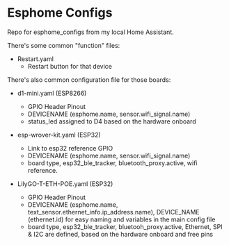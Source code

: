 # Esphome Configs
Repo for esphome_configs from my local Home Assistant.

There's some common "function" files:
  - Restart.yaml
    - Restart button for that device

There's also common configuration file for those boards:
  - d1-mini.yaml (ESP8266)
	- GPIO Header Pinout
	- DEVICENAME (esphome.name, sensor.wifi_signal.name)
	- status_led assigned to D4 based on the hardware onboard
  
  - esp-wrover-kit.yaml (ESP32)
	- Link to esp32 reference GPIO
	- DEVICENAME (esphome.name, sensor.wifi_signal.name)
	- board type, esp32_ble_tracker, bluetooth_proxy.active, wifi reference.
  
  - LilyGO-T-ETH-POE.yaml (ESP32)
    - GPIO Header Pinout
    - DEVICENAME (esphome.name, text_sensor.ethernet_info.ip_address.name), DEVICE_NAME (ethernet.id) for easy naming and variables in the main config file
    - board type, esp32_ble_tracker, bluetooh_proxy.active, Ethernet, SPI & I2C are defined, based on the hardware onboard and free pins
